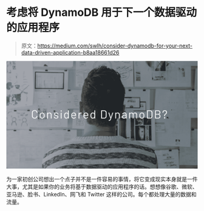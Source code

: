 # 考虑将 DynamoDB 用于下一个数据驱动的应用程序

> 原文：<https://medium.com/swlh/consider-dynamodb-for-your-next-data-driven-application-b8aa18661d26>

![](img/6c5f4887d858840475cec26295dccaa6.png)

为一家初创公司想出一个点子并不是一件容易的事情，将它变成现实本身就是一件大事，尤其是如果你的业务将基于数据驱动的应用程序的话。想想像谷歌、微软、亚马逊、脸书、LinkedIn、网飞和 Twitter 这样的公司。每个都处理大量的数据和流量。